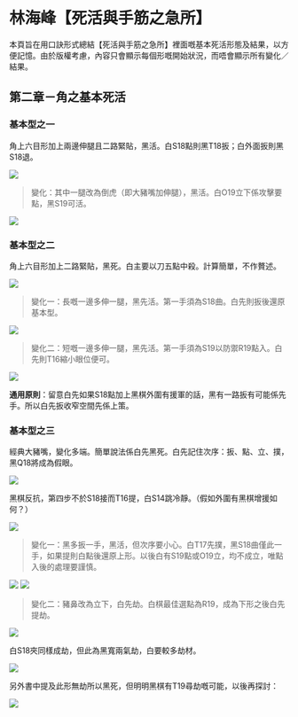 # 林海峰【死活與手筋之急所】


本頁旨在用口訣形式總結【死活與手筋之急所】裡面嘅基本死活形態及結果，以方便記憶。由於版權考慮，內容只會顯示每個形嘅開始狀況，而唔會顯示所有變化／結果。


## 第二章－角之基本死活

### 基本型之一

角上六目形加上兩邊伸腿且二路緊貼，黑活。白S18點則黑T18扳；白外面扳則黑S18退。

<img src="./images/ch-2-shape-1.png" />

> 變化：其中一腿改為倒虎（即大豬嘴加伸腿），黑活。白O19立下係攻擊要點，黑S19可活。

<img src="./images/ch-2-shape-1-a.png" />

### 基本型之二
角上六目形加上二路緊貼，黑死。白主要以刀五點中殺。計算簡單，不作贅述。

<img src="./images/ch-2-shape-2.png" />

> 變化一：長嘅一邊多伸一腿，黑先活。第一手須為S18曲。白先則扳後還原基本型。

<img src="./images/ch-2-shape-2-a.png" />

> 變化二：短嘅一邊多伸一腿，黑先活。第一手須為S19以防禦R19點入。白先則T16縮小眼位便可。

<img src="./images/ch-2-shape-2-b.png" />

**通用原則**：留意白先如果S18點加上黑棋外圍有援軍的話，黑有一路扳有可能係先手。所以白先扳收窄空間先係上策。

### 基本型之三
經典大豬嘴，變化多端。簡單說法係白先黑死。白先記住次序：扳、點、立、撲，黑Q18將成為假眼。

<img src="./images/ch-2-shape-3.png" />

黑棋反抗，第四步不於S18接而T16提，白S14跳冷靜。（假如外圍有黑棋增援如何？）

<img src="./images/ch-2-shape-3a.png" />

> 變化一：黑多扳一手，黑活，但次序要小心。白T17先撲，黑S18曲僅此一手，如果提則白點後還原上形。以後白有S19點或O19立，均不成立，唯點入後的處理要謹慎。

<img src="./images/ch-2-shape-3-1.png" />

<img src="./images/ch-2-shape-3-1a.png" />

> 變化二：豬鼻改為立下，白先劫。白棋最佳選點為R19，成為下形之後白先提劫。

<img src="./images/ch-2-shape-3-2.png" />

白S18夾同樣成劫，但此為黑寬兩氣劫，白要較多劫材。

<img src="./images/ch-2-shape-3-2a.png" />

另外書中提及此形無劫所以黑死，但明明黑棋有T19尋劫嘅可能，以後再探討：

<img src="./images/ch-2-shape-3-2a.png" />
